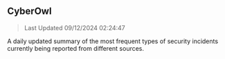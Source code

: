 ## CyberOwl 
> Last Updated 09/12/2024 02:24:47 


A daily updated summary of the most frequent types of security incidents currently being reported from different sources.

